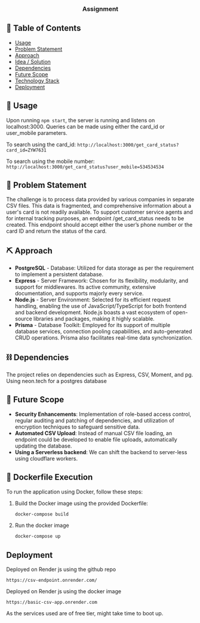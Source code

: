 <h3 align="center">Assignment</h3>

## 📝 Table of Contents

- [Usage](#usage)
- [Problem Statement](#problem_statement)
- [Approach](#approach)
- [Idea / Solution](#idea)
- [Dependencies](#depend)
- [Future Scope](#future_scope)
- [Technology Stack](#tech_stack)
- [Deployment](#deploy)

## 🎈 Usage <a name="usage"></a>

Upon running `npm start`, the server is running and listens on localhost:3000. Queries can be made using either the card_id or user_mobile parameters.

To search using the card_id: `http://localhost:3000/get_card_status?card_id=ZYW7631`

To search using the mobile number: `http://localhost:3000/get_card_status?user_mobile=534534534`

## 🧐 Problem Statement <a name = "problem_statement"></a>

The challenge is to process data provided by various companies in separate CSV files. This data is fragmented, and comprehensive information about a user's card is not readily available. To support customer service agents and for internal tracking purposes, an endpoint /get_card_status needs to be created. This endpoint should accept either the user’s phone number or the card ID and return the status of the card.

## ⛏️ Approach <a name = "approach"></a>

- **PostgreSQL** - Database: Utilized for data storage as per the requirement to implement a persistent database.
- **Express** - Server Framework: Chosen for its flexibility, modularity, and support for middlewares. Its active community, extensive documentation, and supports majorly every service.
- **Node.js** - Server Environment: Selected for its efficient request handling, enabling the use of JavaScript/TypeScript for both frontend and backend development. Node.js boasts a vast ecosystem of open-source libraries and packages, making it highly scalable.
- **Prisma** - Database Toolkit: Employed for its support of multiple database services, connection pooling capabilities, and auto-generated CRUD operations. Prisma also facilitates real-time data synchronization.

## ⛓️ Dependencies <a name = "depend"></a>

The project relies on dependencies such as Express, CSV, Moment, and pg. Using neon.tech for a postgres database

## 🚀 Future Scope <a name = "future_scope"></a>

- **Security Enhancements**: Implementation of role-based access control, regular auditing and patching of dependencies, and utilization of encryption techniques to safeguard sensitive data.
- **Automated CSV Upload**: Instead of manual CSV file loading, an endpoint could be developed to enable file uploads, automatically updating the database.
- **Using a Serverless backend**: We can shift the backend to server-less using cloudflare workers.

## 🐳 Dockerfile Execution <a name="dockerfile_execution"></a>

To run the application using Docker, follow these steps:

1. Build the Docker image using the provided Dockerfile:

   ```bash
   docker-compose build

   ```

2. Run the docker image
   ```bash
   docker-compose up
   ```

## Deployment <a name="deploy"></a>

Deployed on Render js using the github repo

`https://csv-endpoint.onrender.com/` 

Deployed on Render js using the docker image

`https://basic-csv-app.onrender.com`

As the services used are of free tier, might take time to boot up.
